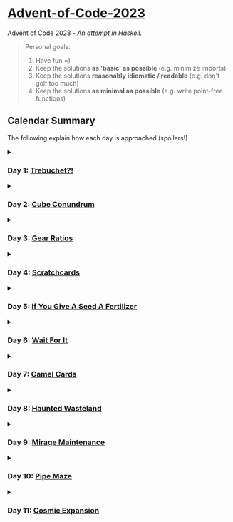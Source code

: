# [Advent-of-Code-2023](https://adventofcode.com/2023)
Advent of Code 2023 - *An attempt in Haskell.*

> Personal goals:
> 1. Have fun =)
> 2. Keep the solutions **as 'basic' as possible** (e.g. minimize imports)
> 3. Keep the solutions **reasonably idiomatic / readable** (e.g. don't golf too much)
> 4. Keep the solutions **as minimal as possible** (e.g. write point-free functions)

## Calendar Summary

The following explain how each day is approached (spoilers!)


<details>
<summary>
  
### Day 1: [Trebuchet?!](https://adventofcode.com/2023/day/1)

</summary>

Day 1 is about parsing numbers out of some lines.
- Part 1 works by simply extracting all the digits from each line, and then reading the number made from the first and last digit.
- Part 2 is trickier, and can be solved by stopping at every position in the line and testing whether a digit name (or digit itself) matches (as prefix of) the remaining string.
</details>


<details>
<summary>

### Day 2: [Cube Conundrum](https://adventofcode.com/2023/day/2)

</summary>

Day 2 is about handling sequences of number triples.
- The main work is done in the parsing of the input:
We end up with a list of numbered 'games' which are essentially lists of `(r,g,b)` triples.
- In Part 1 we just filter by games which only have valid triples.
- In Part 2 we can just go over all triples of a game and to find the maximum `(r,g,b)` values.
</details>


<details>
<summary>

### Day 3: [Gear Ratios](https://adventofcode.com/2023/day/3)

</summary>

Day 3 is about parsing some numbers and symbols from a grid, and doing operations on the numbers depending on nearby symbols.
- The parsing carries a bit (prepares all the numbers and symbols) and the `adjacent` function handily calculates all valid neighboring coordinates.
- In Part 1 we filter all numbers which have any neighboring symbols.
- Part 2 is about going through all stars, finding their neighboring numbers and multiplying them out if there are exactly two.
</details>


<details>
<summary>

### Day 4: [Scratchcards](https://adventofcode.com/2023/day/4)

</summary>

Day 4 is about counting duplicates between number lists, then using these counts to do some DP-like number cascading to calculate a final sum.
- In Part 1 we just calculate the duplicates
- Part 2 additionally does some cascading operation, which can luckily be done quite elegantly and efficiently.
</details>


<details>
<summary>

### Day 5: [If You Give A Seed A Fertilizer](https://adventofcode.com/2023/day/5)

</summary>

Day 5 is about mapping numbers between intervals, and then chaining several of these mappings.
- Part 1 focuses on creating the simple mappings (`converter`) and feeding through them the individual seed values.
- Part 2 is actually analogous but complicated by the fact that we must now map entire seed ranges (which might be cut into separate smaller ranges by the mappings).
</details>


<details>
<summary>

### Day 6: [Wait For It](https://adventofcode.com/2023/day/6)

</summary>

Day 6 is about finding the size of some intervals containing valid numbers (keyword: quadratic equation).
- Part 1 simply bruteforces by checking all the numbers in the interval that satisfy the predicate.
- Part 2 is easily feasible by bruteforce but can be efficiently and not much more complicatedly solved by finding roots of quadratics.
</details>


<details>
<summary>

### Day 7: [Camel Cards](https://adventofcode.com/2023/day/7)

</summary>

Day 7 is about sorting some poker cards and then doing some evaluations based on the result.
- Part 1 can simply sort the hand values by relying on the fact that the are actually in reverse lexicographic order.
- Part 2 does the same but must first account for jokers which are strategically used to modify the hand value now (luckily in a straighforward way).
</details>


<details>
<summary>

### Day 8: [Haunted Wasteland](https://adventofcode.com/2023/day/8)

</summary>

Day 8 is about following some paths (/'multiple at once') until a node is reached (keyword: least common multiple).
- We parse the 'graph' into a map for quicker access.
- Part 1 does a simple walk from start to finish.
- Part 2 does walks for all possible starts to their first finish, then takes the `lcm` of all.
</details>


<details>
<summary>

### Day 9: [Mirage Maintenance](https://adventofcode.com/2023/day/9)

</summary>

Day 9 is about extrapolating some number sequences.
- Part 1 simply makes use of a recursive extrapolation function,
- while Part 2 does the same but reverses the list to extrapolate.
</details>


<details>
<summary>

### Day 10: [Pipe Maze](https://adventofcode.com/2023/day/10)

</summary>

Day 10 is about navigating a grid loop and calculating some area enclosed by it.
- The parsing mainly prepares the grid as an array and als finds (and fixes) the start position.
- Part 1 is about performing breadth-first search to map out the loop (and find the largest distance in it).
- Part 2 is about determining which of the non-loop cells are enclosed by the loop. This is done by marching left and checking how often the loop boundary is crossed (`odd` is inside and outside otherwise).
</details>


<details>
<summary>

### Day 11: [Cosmic Expansion](https://adventofcode.com/2023/day/11)

</summary>

Day 11 is about finding distances between grid points given that the grid has some expansion factor.
- Part 1 is solved naïvely by inserting additional rows and then calculating the distance between the indexed galaxies.
- Part 2 is done by doing custom indexing in each direction instead.
</details>
